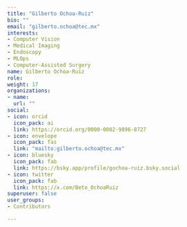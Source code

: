 ```yaml
---
title: "Gilberto Ochoa-Ruiz"
bio: ""
email: "gilberto.ochoa@tec.mx"
interests:
- Computer Vision
- Medical Imaging
- Endoscopy
- MLOps
- Computer-Assisted Surgery
name: Gilberto Ochoa-Ruiz
role: 
weight: 17
organizations:
- name: 
  url: ""
social:
- icon: orcid
  icon_pack: ai
  link: https://orcid.org/0000-0002-9896-8727
- icon: envelope
  icon_pack: fas
  link: "mailto:gilberto.ochoa@tec.mx"
- icon: bluesky
  icon_pack: fab
  link: https://bsky.app/profile/gochoa-ruiz.bsky.social
- icon: twitter
  icon_pack: fab
  link: https://x.com/Beto_OchoaRuiz
superuser: false
user_groups:
- Contributors

---
```

